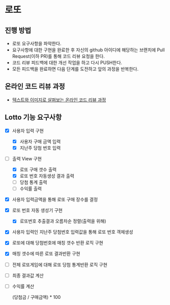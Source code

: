 # 로또
## 진행 방법
* 로또 요구사항을 파악한다.
* 요구사항에 대한 구현을 완료한 후 자신의 github 아이디에 해당하는 브랜치에 Pull Request(이하 PR)를 통해 코드 리뷰 요청을 한다.
* 코드 리뷰 피드백에 대한 개선 작업을 하고 다시 PUSH한다.
* 모든 피드백을 완료하면 다음 단계를 도전하고 앞의 과정을 반복한다.

## 온라인 코드 리뷰 과정
* [텍스트와 이미지로 살펴보는 온라인 코드 리뷰 과정](https://github.com/next-step/nextstep-docs/tree/master/codereview)



## Lotto 기능 요구사항

- [x] 사용자 입력 구현

  - [x] 사용자 구매 금액 입력
  - [x] 지난주 당첨 번호 입력

- [ ] 출력 View 구현

  - [x] 로또 구매 갯수 출력
  - [x] 로또 번호 자동생성 결과 출력
  - [ ] 당첨 통계 출력
  - [ ] 수익률 출력

- [x] 사용자 입력금액을 통해 로또 구매 장수를 결정

- [x] 로또 번호 자동 생성기 구현

  - [x] 로또번호 추출결과 오름차순 정렬(출력을 위해)

- [x] 사용자 입력인 지난주 당첨번호 입력값을 통해 로또 번호 객체생성

- [x] 로또에 대해 당첨번호에 매칭 갯수 반환 로직 구현

- [x] 매칭 갯수에 따른 로또 결과반환 구현

- [ ] 전체 로또게임에 대해 로또 당첨 통계반환 로직 구현

- [ ] 최종 결과값 계산

- [ ] 수익률 계산

  (당첨금 / 구매금액) * 100

